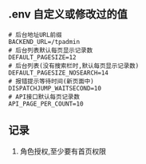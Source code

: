 ## .env 自定义或修改过的值

~~~
# 后台地址URL前缀
BACKEND_URL=/tpadmin
# 后台列表默认每页显示记录数
DEFAULT_PAGESIZE=12
# 后台列表(没有搜索栏时,默认每页显示记录数)
DEFAULT_PAGESIZE_NOSEARCH=14
# 报错提示等待时间(新页面中)
DISPATCHJUMP_WAITSECOND=10
# API接口默认每页记录数
API_PAGE_PER_COUNT=10
~~~


## 记录
1. 角色授权,至少要有首页权限

